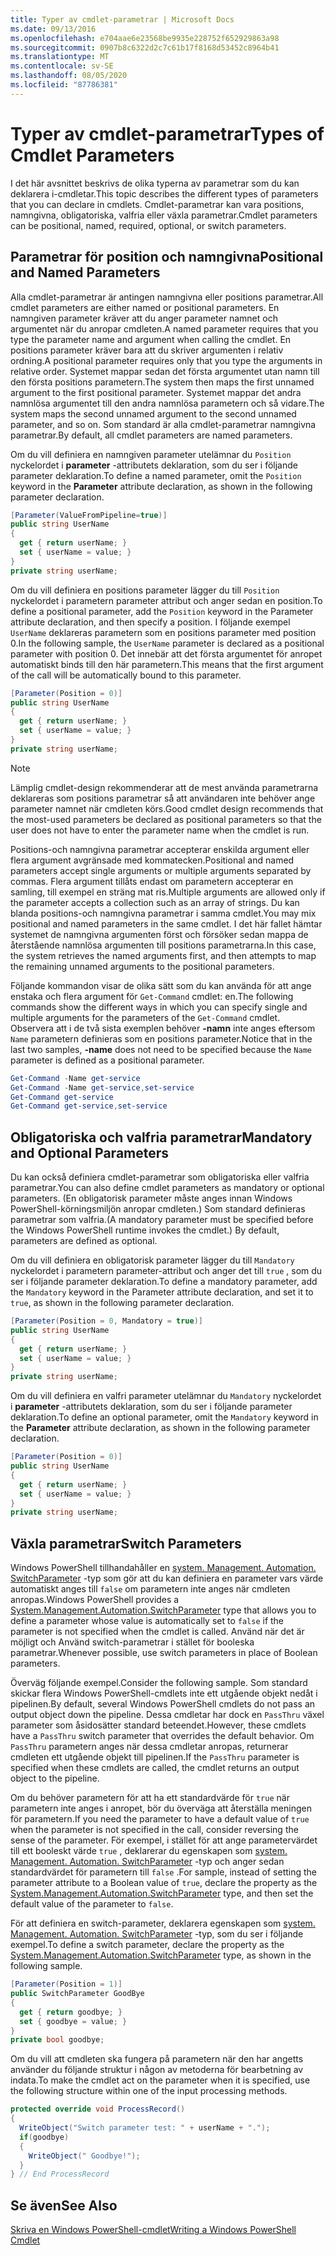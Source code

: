 ```yaml
---
title: Typer av cmdlet-parametrar | Microsoft Docs
ms.date: 09/13/2016
ms.openlocfilehash: e704aae6e23568be9935e228752f652929863a98
ms.sourcegitcommit: 0907b8c6322d2c7c61b17f8168d53452c8964b41
ms.translationtype: MT
ms.contentlocale: sv-SE
ms.lasthandoff: 08/05/2020
ms.locfileid: "87786381"
---
```

# <a name="types-of-cmdlet-parameters"></a><span data-ttu-id="5fa62-102">Typer av cmdlet-parametrar</span><span class="sxs-lookup"><span data-stu-id="5fa62-102">Types of Cmdlet Parameters</span></span>

<span data-ttu-id="5fa62-103">I det här avsnittet beskrivs de olika typerna av parametrar som du kan deklarera i-cmdletar.</span><span class="sxs-lookup"><span data-stu-id="5fa62-103">This topic describes the different types of parameters that you can declare in cmdlets.</span></span> <span data-ttu-id="5fa62-104">Cmdlet-parametrar kan vara positions, namngivna, obligatoriska, valfria eller växla parametrar.</span><span class="sxs-lookup"><span data-stu-id="5fa62-104">Cmdlet parameters can be positional, named, required, optional, or switch parameters.</span></span>

## <a name="positional-and-named-parameters"></a><span data-ttu-id="5fa62-105">Parametrar för position och namngivna</span><span class="sxs-lookup"><span data-stu-id="5fa62-105">Positional and Named Parameters</span></span>

<span data-ttu-id="5fa62-106">Alla cmdlet-parametrar är antingen namngivna eller positions parametrar.</span><span class="sxs-lookup"><span data-stu-id="5fa62-106">All cmdlet parameters are either named or positional parameters.</span></span> <span data-ttu-id="5fa62-107">En namngiven parameter kräver att du anger parameter namnet och argumentet när du anropar cmdleten.</span><span class="sxs-lookup"><span data-stu-id="5fa62-107">A named parameter requires that you type the parameter name and argument when calling the cmdlet.</span></span> <span data-ttu-id="5fa62-108">En positions parameter kräver bara att du skriver argumenten i relativ ordning.</span><span class="sxs-lookup"><span data-stu-id="5fa62-108">A positional parameter requires only that you type the arguments in relative order.</span></span> <span data-ttu-id="5fa62-109">Systemet mappar sedan det första argumentet utan namn till den första positions parametern.</span><span class="sxs-lookup"><span data-stu-id="5fa62-109">The system then maps the first unnamed argument to the first positional parameter.</span></span> <span data-ttu-id="5fa62-110">Systemet mappar det andra namnlösa argumentet till den andra namnlösa parametern och så vidare.</span><span class="sxs-lookup"><span data-stu-id="5fa62-110">The system maps the second unnamed argument to the second unnamed parameter, and so on.</span></span> <span data-ttu-id="5fa62-111">Som standard är alla cmdlet-parametrar namngivna parametrar.</span><span class="sxs-lookup"><span data-stu-id="5fa62-111">By default, all cmdlet parameters are named parameters.</span></span>

<span data-ttu-id="5fa62-112">Om du vill definiera en namngiven parameter utelämnar du `Position` nyckelordet i **parameter** -attributets deklaration, som du ser i följande parameter deklaration.</span><span class="sxs-lookup"><span data-stu-id="5fa62-112">To define a named parameter, omit the `Position` keyword in the **Parameter** attribute declaration, as shown in the following parameter declaration.</span></span>

```csharp
[Parameter(ValueFromPipeline=true)]
public string UserName
{
  get { return userName; }
  set { userName = value; }
}
private string userName;
```

<span data-ttu-id="5fa62-113">Om du vill definiera en positions parameter lägger du till `Position` nyckelordet i parametern parameter attribut och anger sedan en position.</span><span class="sxs-lookup"><span data-stu-id="5fa62-113">To define a positional parameter, add the `Position` keyword in the Parameter attribute declaration, and then specify a position.</span></span> <span data-ttu-id="5fa62-114">I följande exempel `UserName` deklareras parametern som en positions parameter med position 0.</span><span class="sxs-lookup"><span data-stu-id="5fa62-114">In the following sample, the `UserName` parameter is declared as a positional parameter with position 0.</span></span> <span data-ttu-id="5fa62-115">Det innebär att det första argumentet för anropet automatiskt binds till den här parametern.</span><span class="sxs-lookup"><span data-stu-id="5fa62-115">This means that the first argument of the call will be automatically bound to this parameter.</span></span>

```csharp
[Parameter(Position = 0)]
public string UserName
{
  get { return userName; }
  set { userName = value; }
}
private string userName;
```

> [!NOTE]
> <span data-ttu-id="5fa62-116">Lämplig cmdlet-design rekommenderar att de mest använda parametrarna deklareras som positions parametrar så att användaren inte behöver ange parameter namnet när cmdleten körs.</span><span class="sxs-lookup"><span data-stu-id="5fa62-116">Good cmdlet design recommends that the most-used parameters be declared as positional parameters so that the user does not have to enter the parameter name when the cmdlet is run.</span></span>

<span data-ttu-id="5fa62-117">Positions-och namngivna parametrar accepterar enskilda argument eller flera argument avgränsade med kommatecken.</span><span class="sxs-lookup"><span data-stu-id="5fa62-117">Positional and named parameters accept single arguments or multiple arguments separated by commas.</span></span> <span data-ttu-id="5fa62-118">Flera argument tillåts endast om parametern accepterar en samling, till exempel en sträng mat ris.</span><span class="sxs-lookup"><span data-stu-id="5fa62-118">Multiple arguments are allowed only if the parameter accepts a collection such as an array of strings.</span></span> <span data-ttu-id="5fa62-119">Du kan blanda positions-och namngivna parametrar i samma cmdlet.</span><span class="sxs-lookup"><span data-stu-id="5fa62-119">You may mix positional and named parameters in the same cmdlet.</span></span> <span data-ttu-id="5fa62-120">I det här fallet hämtar systemet de namngivna argumenten först och försöker sedan mappa de återstående namnlösa argumenten till positions parametrarna.</span><span class="sxs-lookup"><span data-stu-id="5fa62-120">In this case, the system retrieves the named arguments first, and then attempts to map the remaining unnamed arguments to the positional parameters.</span></span>

<span data-ttu-id="5fa62-121">Följande kommandon visar de olika sätt som du kan använda för att ange enstaka och flera argument för `Get-Command` cmdlet: en.</span><span class="sxs-lookup"><span data-stu-id="5fa62-121">The following commands show the different ways in which you can specify single and multiple arguments for the parameters of the `Get-Command` cmdlet.</span></span> <span data-ttu-id="5fa62-122">Observera att i de två sista exemplen behöver **-namn** inte anges eftersom `Name` parametern definieras som en positions parameter.</span><span class="sxs-lookup"><span data-stu-id="5fa62-122">Notice that in the last two samples, **-name** does not need to be specified because the `Name` parameter is defined as a positional parameter.</span></span>

```powershell
Get-Command -Name get-service
Get-Command -Name get-service,set-service
Get-Command get-service
Get-Command get-service,set-service
```

## <a name="mandatory-and-optional-parameters"></a><span data-ttu-id="5fa62-123">Obligatoriska och valfria parametrar</span><span class="sxs-lookup"><span data-stu-id="5fa62-123">Mandatory and Optional Parameters</span></span>

<span data-ttu-id="5fa62-124">Du kan också definiera cmdlet-parametrar som obligatoriska eller valfria parametrar.</span><span class="sxs-lookup"><span data-stu-id="5fa62-124">You can also define cmdlet parameters as mandatory or optional parameters.</span></span> <span data-ttu-id="5fa62-125">(En obligatorisk parameter måste anges innan Windows PowerShell-körningsmiljön anropar cmdleten.)  Som standard definieras parametrar som valfria.</span><span class="sxs-lookup"><span data-stu-id="5fa62-125">(A mandatory parameter must be specified before the Windows PowerShell runtime invokes the cmdlet.)  By default, parameters are defined as optional.</span></span>

<span data-ttu-id="5fa62-126">Om du vill definiera en obligatorisk parameter lägger du till `Mandatory` nyckelordet i parametern parameter-attribut och anger det till `true` , som du ser i följande parameter deklaration.</span><span class="sxs-lookup"><span data-stu-id="5fa62-126">To define a mandatory parameter, add the `Mandatory` keyword in the Parameter attribute declaration, and set it to `true`, as shown in the following parameter declaration.</span></span>

```csharp
[Parameter(Position = 0, Mandatory = true)]
public string UserName
{
  get { return userName; }
  set { userName = value; }
}
private string userName;
```

<span data-ttu-id="5fa62-127">Om du vill definiera en valfri parameter utelämnar du `Mandatory` nyckelordet i **parameter** -attributets deklaration, som du ser i följande parameter deklaration.</span><span class="sxs-lookup"><span data-stu-id="5fa62-127">To define an optional parameter, omit the `Mandatory` keyword in the **Parameter** attribute declaration, as shown in the following parameter declaration.</span></span>

```csharp
[Parameter(Position = 0)]
public string UserName
{
  get { return userName; }
  set { userName = value; }
}
private string userName;
```

## <a name="switch-parameters"></a><span data-ttu-id="5fa62-128">Växla parametrar</span><span class="sxs-lookup"><span data-stu-id="5fa62-128">Switch Parameters</span></span>

<span data-ttu-id="5fa62-129">Windows PowerShell tillhandahåller en [system. Management. Automation. SwitchParameter](/dotnet/api/System.Management.Automation.SwitchParameter) -typ som gör att du kan definiera en parameter vars värde automatiskt anges till `false` om parametern inte anges när cmdleten anropas.</span><span class="sxs-lookup"><span data-stu-id="5fa62-129">Windows PowerShell provides a [System.Management.Automation.SwitchParameter](/dotnet/api/System.Management.Automation.SwitchParameter) type that allows you to define a parameter whose value is automatically set to `false` if the parameter is not specified when the cmdlet is called.</span></span> <span data-ttu-id="5fa62-130">Använd när det är möjligt och Använd switch-parametrar i stället för booleska parametrar.</span><span class="sxs-lookup"><span data-stu-id="5fa62-130">Whenever possible, use switch parameters in place of Boolean parameters.</span></span>

<span data-ttu-id="5fa62-131">Överväg följande exempel.</span><span class="sxs-lookup"><span data-stu-id="5fa62-131">Consider the following sample.</span></span> <span data-ttu-id="5fa62-132">Som standard skickar flera Windows PowerShell-cmdlets inte ett utgående objekt nedåt i pipelinen.</span><span class="sxs-lookup"><span data-stu-id="5fa62-132">By default, several Windows PowerShell cmdlets do not pass an output object down the pipeline.</span></span> <span data-ttu-id="5fa62-133">Dessa cmdletar har dock en `PassThru` växel parameter som åsidosätter standard beteendet.</span><span class="sxs-lookup"><span data-stu-id="5fa62-133">However, these cmdlets have a `PassThru` switch parameter that overrides the default behavior.</span></span> <span data-ttu-id="5fa62-134">Om `PassThru` parametern anges när dessa cmdletar anropas, returnerar cmdleten ett utgående objekt till pipelinen.</span><span class="sxs-lookup"><span data-stu-id="5fa62-134">If the `PassThru` parameter is specified when these cmdlets are called, the cmdlet returns an output object to the pipeline.</span></span>

<span data-ttu-id="5fa62-135">Om du behöver parametern för att ha ett standardvärde för `true` när parametern inte anges i anropet, bör du överväga att återställa meningen för parametern.</span><span class="sxs-lookup"><span data-stu-id="5fa62-135">If you need the parameter to have a default value of `true` when the parameter is not specified in the call, consider reversing the sense of the parameter.</span></span> <span data-ttu-id="5fa62-136">För exempel, i stället för att ange parametervärdet till ett booleskt värde `true` , deklarerar du egenskapen som [system. Management. Automation. SwitchParameter](/dotnet/api/System.Management.Automation.SwitchParameter) -typ och anger sedan standardvärdet för parametern till `false` .</span><span class="sxs-lookup"><span data-stu-id="5fa62-136">For sample, instead of setting the parameter attribute to a Boolean value of `true`, declare the property as the [System.Management.Automation.SwitchParameter](/dotnet/api/System.Management.Automation.SwitchParameter) type, and then set the default value of the parameter to `false`.</span></span>

<span data-ttu-id="5fa62-137">För att definiera en switch-parameter, deklarera egenskapen som [system. Management. Automation. SwitchParameter](/dotnet/api/System.Management.Automation.SwitchParameter) -typ, som du ser i följande exempel.</span><span class="sxs-lookup"><span data-stu-id="5fa62-137">To define a switch parameter, declare the property as the [System.Management.Automation.SwitchParameter](/dotnet/api/System.Management.Automation.SwitchParameter) type, as shown in the following sample.</span></span>

```csharp
[Parameter(Position = 1)]
public SwitchParameter GoodBye
{
  get { return goodbye; }
  set { goodbye = value; }
}
private bool goodbye;
```

<span data-ttu-id="5fa62-138">Om du vill att cmdleten ska fungera på parametern när den har angetts använder du följande struktur i någon av metoderna för bearbetning av indata.</span><span class="sxs-lookup"><span data-stu-id="5fa62-138">To make the cmdlet act on the parameter when it is specified, use the following structure within one of the input processing methods.</span></span>

```csharp
protected override void ProcessRecord()
{
  WriteObject("Switch parameter test: " + userName + ".");
  if(goodbye)
  {
    WriteObject(" Goodbye!");
  }
} // End ProcessRecord
```

## <a name="see-also"></a><span data-ttu-id="5fa62-139">Se även</span><span class="sxs-lookup"><span data-stu-id="5fa62-139">See Also</span></span>

[<span data-ttu-id="5fa62-140">Skriva en Windows PowerShell-cmdlet</span><span class="sxs-lookup"><span data-stu-id="5fa62-140">Writing a Windows PowerShell Cmdlet</span></span>](./writing-a-windows-powershell-cmdlet.md)
